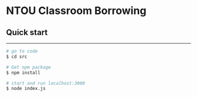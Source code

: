 # NTOU Classroom Borrowing

## Quick start

---

```bash
# go to code
$ cd src

# Get npm package
$ npm install

# start and run localhost:3000
$ node index.js

```
